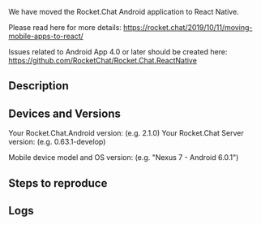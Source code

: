 We have moved the Rocket.Chat Android application to React Native.

Please read here for more details:
https://rocket.chat/2019/10/11/moving-mobile-apps-to-react/

Issues related to Android App 4.0 or later should be created here: https://github.com/RocketChat/Rocket.Chat.ReactNative

## Description

<!-- Please, describe what's the issue here. -->

## Devices and Versions

<!-- Version can be found by opening the side menu and then clicking on "Settings" and then "About" -->
Your Rocket.Chat.Android version: (e.g. 2.1.0)
Your Rocket.Chat Server version: (e.g. 0.63.1-develop)

<!-- Found a bug? List all devices that reproduced it and all that doesn't -->
Mobile device model and OS version: (e.g. "Nexus 7 - Android 6.0.1")

## Steps to reproduce

<!-- In case it is a bug, can you describe the steps to reproduce it please? -->

## Logs

<!-- Do you have any logs? It can help the developers indentifying the cause in case it's a bug. -->
<!-- To get the logs, you can use [Logcat](https://developer.android.com/studio/debug/am-logcat.html) in Android Studio or you can use [Pidcat](https://github.com/JakeWharton/pidcat) -->
